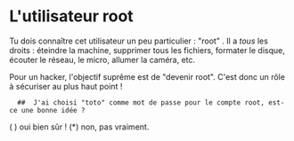 # L'utilisateur root

Tu dois connaître cet utilisateur un peu particulier : "root" . Il a *tous* les  droits : éteindre la machine, supprimer tous les fichiers, formater le disque, écouter le réseau, le micro, allumer la caméra, etc.

Pour un hacker, l'objectif suprême est de "devenir root". C'est donc un rôle à sécuriser au plus haut point !


```{quizdown} 
  ##  J'ai choisi "toto" comme mot de passe pour le compte root, est-ce une bonne idée ? 
```
( ) oui bien sûr !
(*) non, pas vraiment. 
